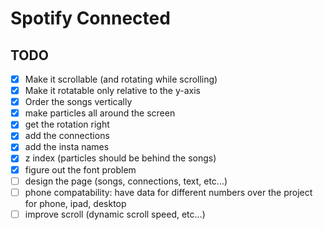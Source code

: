 # Spotify Connected

## TODO

- [X] Make it scrollable (and rotating while scrolling)
- [X] Make it rotatable only relative to the y-axis
- [X] Order the songs vertically
- [X] make particles all around the screen
- [X] get the rotation right
- [X] add the connections
- [X] add the insta names
- [X] z index (particles should be behind the songs)
- [X] figure out the font problem
- [ ] design the page (songs, connections, text, etc...)
- [ ] phone compatability: have data for different numbers over the project for phone, ipad, desktop
- [ ] improve scroll (dynamic scroll speed, etc...)
